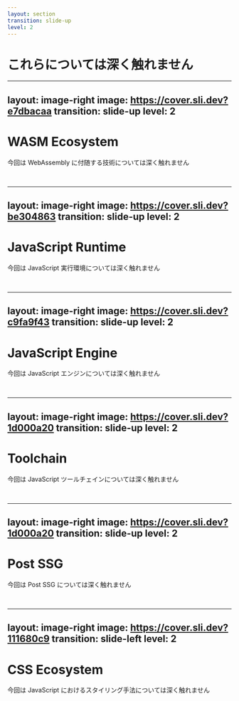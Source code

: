 ```yaml
---
layout: section
transition: slide-up
level: 2
---
```


# これらについては深く触れません

---
layout: image-right
image: https://cover.sli.dev?e7dbacaa
transition: slide-up
level: 2
---

# WASM Ecosystem

今回は WebAssembly に付随する技術については深く触れません

<br />

<LogoList :items="[
    { name: 'WebAssembly', path: '/wasm/webassembly.svg' },
    { name: 'WASI', path: '/wasm/wasi.png' },
    { name: 'Wasmer', path: '/wasm/wasmer.svg' },
    { name: 'WASIX', path: '/wasm/wasix.svg' },
    { name: 'Grain', path: '/wasm/grain.svg' },
    { name: 'MoonBit', path: '/wasm/moonbit.svg' },
    { name: 'Onyx', path: '/wasm/onyx.svg' },
  ]"/>

---
layout: image-right
image: https://cover.sli.dev?be304863
transition: slide-up
level: 2
---

# JavaScript Runtime

今回は JavaScript 実行環境については深く触れません

<br/>

<LogoList :items="[
    { name: 'Node.js', path: '/runtime/node.js.svg' },
    { name: 'Deno', path: '/runtime/deno.svg' },
    { name: 'Bun', path: '/runtime/bun.svg' },
    { name: 'LLRT', path: '/runtime/llrt.svg' },
    { name: 'WinterJS', path: '/runtime/winterjs.png' },
    { name: 'WinterCG', path: '/runtime/wintercg.svg' },
  ]" />

---
layout: image-right
image: https://cover.sli.dev?c9fa9f43
transition: slide-up
level: 2
---

# JavaScript Engine

今回は JavaScript エンジンについては深く触れません

<br/>

<LogoList :items="[
    { name: 'V8', path: '/engine/v8.svg' },
    { name: 'Spider Monkey', path: '/engine/spidermonkey.svg' },
    { name: 'JavaScriptCore', path: '/engine/javascriptcore.svg' },
    { name: 'Hermes', path: '/engine/hermes.svg' },
    { name: 'Kiesel', path: '/engine/kiesel.svg' },
    { name: 'Boa', path: '/engine/boa.svg' },
  ]" />

---
layout: image-right
image: https://cover.sli.dev?1d000a20
transition: slide-up
level: 2
---

# Toolchain

今回は JavaScript ツールチェインについては深く触れません

<br/>

<LogoList :items="[
    { name: 'Grunt', path: '/toolchain/grunt.svg' },
    { name: 'Browserify', path: '/toolchain/browserify.svg' },
    { name: 'Webpack', path: '/toolchain/webpack.svg' },
    { name: 'Snowpack', path: '/toolchain/snowpack.svg' },
    { name: 'Vite', path: '/toolchain/vite.svg' },
    { name: 'Rollup.js', path: '/toolchain/rollup.js.svg' },
    { name: 'Turbopack', path: '/toolchain/turbopack.svg' },
    { name: 'Rolldown', path: '/toolchain/rolldown.svg' },
  ]" />

---
layout: image-right
image: https://cover.sli.dev?1d000a20
transition: slide-up
level: 2
---

# Post SSG

今回は Post SSG については深く触れません

<br/>

<LogoList :items="[
    { name: '11ty', path: '/island/11ty.svg' },
    { name: 'Astro', path: '/island/astro.svg' },
    { name: 'Fresh', path: '/island/fresh.svg' },
    { name: 'Hono', path: '/island/hono.png' },
    { name: 'Alpine.js', path: '/island/alpine.js.svg' },
    { name: 'htmx', path: '/island/htmx.svg' },
  ]" />

---
layout: image-right
image: https://cover.sli.dev?111680c9
transition: slide-left
level: 2
---

# CSS Ecosystem

今回は JavaScript におけるスタイリング手法については深く触れません

<br />

<LogoList :items="[
    { name: 'Emotion', path: '/styling/emotion.png' },
    { name: 'Vanilla Extract', path: '/styling/vanilla-extract.svg' },
    { name: 'Tailwind CSS', path: '/styling/tailwind-css.svg' },
    { name: 'UnoCSS', path: '/styling/unocss.svg' },
    { name: 'Panda CSS', path: '/styling/panda-css.svg' },
    { name: 'StyleX', path: '/styling/stylex.svg' },
    { name: 'Macaron CSS', path: '/styling/macaron-css.svg' },
  ]" />
